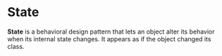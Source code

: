State
===

**State** is a behavioral design pattern that lets an object alter its behavior when its internal
state changes. It appears as if the object changed its class.